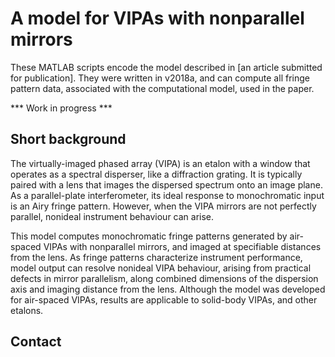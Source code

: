 # A model for VIPAs with nonparallel mirrors
These MATLAB scripts encode the model described in [an article submitted for publication].  They were written in v2018a, and can compute all fringe pattern data, associated with the computational model, used in the paper.


*** Work in progress ***

## Short background
The virtually-imaged phased array (VIPA) is an etalon with a window that operates as a spectral disperser, like a diffraction grating.  It is typically paired with a lens that images the dispersed spectrum onto an image plane.  As a parallel-plate interferometer, its ideal response to monochromatic input is an Airy fringe pattern.  However, when the VIPA mirrors are not perfectly parallel, nonideal instrument behaviour can arise.

This model computes monochromatic fringe patterns generated by air-spaced VIPAs with nonparallel mirrors, and imaged at specifiable distances from the lens.  As fringe patterns characterize instrument performance, model output can resolve nonideal VIPA behaviour, arising from practical defects in mirror parallelism, along combined dimensions of the dispersion axis and imaging distance from the lens.  Although the model was developed for air-spaced VIPAs, results are applicable to solid-body VIPAs, and other etalons.



## Contact

